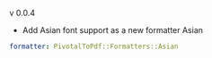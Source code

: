 v 0.0.4
  * Add Asian font support as a new formatter Asian
  ```yaml
  formatter: PivotalToPdf::Formatters::Asian
  ```
